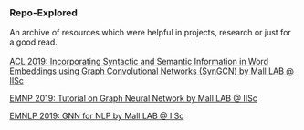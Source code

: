 ### Repo-Explored
An archive of resources which were helpful in projects, research or just for a good read. <br><br>
[ACL 2019: Incorporating Syntactic and Semantic Information in Word Embeddings using Graph Convolutional Networks (SynGCN) by Mall LAB @ IISc](https://github.com/malllabiisc/WordGCN)

[EMNP 2019: Tutorial on Graph Neural Network by Mall LAB @ IISc](https://shikhar-vashishth.github.io/assets/pdf/emnlp19_tutorial.pdf)

[EMNLP 2019: GNN for NLP by Mall LAB @ IISc](https://github.com/svjan5/GNNs-for-NLP)
